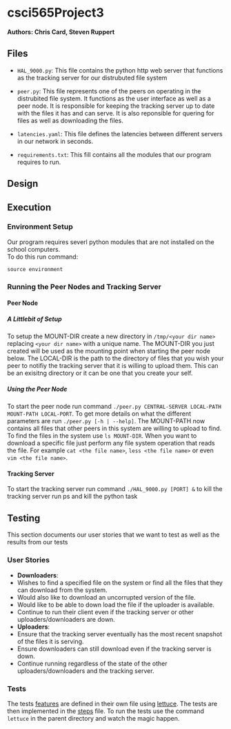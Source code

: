 csci565Project3
===============

**Authors: Chris Card, Steven Ruppert**

## Files
- `HAL_9000.py`: This file contains the python http web server that functions as the tracking server for our distrubuted file system

- `peer.py`: This file represents one of the peers on
operating in the distrubited file system. It functions 
as the user interface as well as a peer node.  It is responsible for keeping the tracking server up to date
with the files it has and can serve. It is also reponsible
for quering for files as well as downloading the files.

- `latencies.yaml`: This file defines the latencies between
different servers in our network in seconds.

- `requirements.txt`: This fill contains all the modules
that our program requires to run.

## Design

## Execution

### Environment Setup
Our program requires severl python modules that are not installed on the school computers.  
To do this run command:
```
source environment
```

### Running the Peer Nodes and Tracking Server

#### Peer Node
##### A Littlebit of Setup
To setup the MOUNT-DIR create a new directory in `/tmp/<your dir name>` replacing `<your dir name>` with a unique name.
The MOUNT-DIR you just created will be used as the mounting point when starting the peer node below. The LOCAL-DIR is the
path to the directory of files that you wish your peer to notifiy the tracking server that it is willing to upload them.
This can be an exisitng directory or it can be one that you create your self.

##### Using the Peer Node
To start the peer node run command `./peer.py CENTRAL-SERVER LOCAL-PATH MOUNT-PATH LOCAL-PORT`. To get more
details on what the different parameters are run `./peer.py [-h | --help]`. The MOUNT-PATH now contains all files
that other peers in this system are willing to upload to find. To find the files in the system use `ls MOUNT-DIR`.
When you want to download a specific file just perform any file system operation that reads the file.
For example `cat <the file name>`, `less <the file name>` or even `vim <the file name>`.


#### Tracking Server
To start the tracking server run command `./HAL_9000.py [PORT] &`
to kill the tracking server run ps and kill the python task

## Testing
This section documents our user stories that we want to test as well as the results from our tests
### User Stories
- **Downloaders**:
 - Wishes to find a specified file on the system or find all the files that
  they can download from the system.
 - Would also like to download an uncorrupted version of the file.
 - Would like to be able to down load the file if the uploader is available.
 - Continue to run their client even if the tracking server or other 
   uploaders/downloaders are down.
- **Uploaders**:
 - Ensure that the tracking server eventually has the most recent snapshot of the files it is
  serving.
 - Ensure downloaders can still download even if the tracking server is down.
 - Continue running regardless of the state of the other uploaders/downloaders and the
  tracking server.

### Tests
The tests [features](features/find.feature) are defined in their own file 
using [lettuce](http://lettuce.it/). The tests are then implemented in the [steps](features/steps.py)
file.  To run the tests use the command `lettuce` in the parent directory and watch the magic happen.
